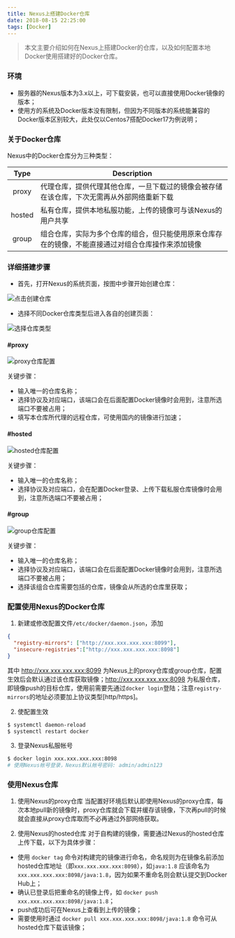 ```yaml
---
title: Nexus上搭建Docker仓库
date: 2018-08-15 22:25:00
tags: [Docker]
---
```

> 本文主要介绍如何在Nexus上搭建Docker的仓库，以及如何配置本地Docker使用搭建好的Docker仓库。

### 环境
- 服务器的Nexus版本为3.x以上，可下载安装，也可以直接使用Docker镜像的版本；
- 使用方的系统及Docker版本没有限制，但因为不同版本的系统能兼容的Docker版本区别较大，此处仅以Centos7搭配Docker17为例说明；

### 关于Docker仓库
Nexus中的Docker仓库分为三种类型：

| Type | Description |
| :--: | ---- |
| proxy | 代理仓库，提供代理其他仓库，一旦下载过的镜像会被存储在该仓库，下次无需再从外部网络重新下载 |
| hosted | 私有仓库，提供本地私服功能，上传的镜像可与该Nexus的用户共享 |
| group | 组合仓库，实际为多个仓库的组合，但只能使用原来仓库存在的镜像，不能直接通过对组合仓库操作来添加镜像 |

### 详细搭建步骤
- 首先，打开Nexus的系统页面，按图中步骤开始创建仓库：

![点击创建仓库](https://raw.githubusercontent.com/lev-gc/lev-gc.github.io/source/source/_posts/Docker/create-docker-repository-in-nexus/create_repositories.png)

- 选择不同Docker仓库类型后进入各自的创建页面：

![选择仓库类型](https://raw.githubusercontent.com/lev-gc/lev-gc.github.io/source/source/_posts/Docker/create-docker-repository-in-nexus/select_recipe.png)

#### #proxy

![proxy仓库配置](https://raw.githubusercontent.com/lev-gc/lev-gc.github.io/source/source/_posts/Docker/create-docker-repository-in-nexus/proxy_repository_configure.png)

关键步骤：
- 输入唯一的仓库名称；
- 选择协议及对应端口，该端口会在后面配置Docker镜像时会用到，注意所选端口不要被占用；
- 填写本仓库所代理的远程仓库，可使用国内的镜像进行加速；

#### #hosted

![hosted仓库配置](https://raw.githubusercontent.com/lev-gc/lev-gc.github.io/source/source/_posts/Docker/create-docker-repository-in-nexus/hosted_repository_configure.png)

关键步骤：
- 输入唯一的仓库名称；
- 选择协议及对应端口，会在配置Docker登录、上传下载私服仓库镜像时会用到，注意所选端口不要被占用；

#### #group

![group仓库配置](https://raw.githubusercontent.com/lev-gc/lev-gc.github.io/source/source/_posts/Docker/create-docker-repository-in-nexus/group_repository_configure.png)

关键步骤：
- 输入唯一的仓库名称；
- 选择协议及对应端口，该端口会在后面配置Docker镜像时会用到，注意所选端口不要被占用；
- 选择该组合仓库需要包括的仓库，镜像会从所选的仓库里获取；

### 配置使用Nexus的Docker仓库
1. 新建或修改配置文件`/etc/docker/daemon.json`，添加
```json
{
  "registry-mirrors": ["http://xxx.xxx.xxx.xxx:8099"],
  "insecure-registries":["http://xxx.xxx.xxx.xxx:8098"]
}
```
其中 http://xxx.xxx.xxx.xxx:8099 为Nexus上的proxy仓库或group仓库，配置生效后会默认通过该仓库获取镜像；http://xxx.xxx.xxx.xxx:8098 为私服仓库，即镜像push的目标仓库，使用前需要先通过`docker login`登陆；注意`registry-mirrors`的地址必须要加上协议类型[http/https]。

2. 使配置生效
```bash
$ systemctl daemon-reload
$ systemctl restart docker
```

3. 登录Nexus私服帐号
```bash
$ docker login xxx.xxx.xxx.xxx:8098
# 使用Nexus帐号登录，Nexus默认帐号密码: admin/admin123
```

### 使用Nexus仓库
1. 使用Nexus的proxy仓库
当配置好环境后默认即使用Nexus的proxy仓库，每次本地pull新的镜像时，proxy仓库就会下载并缓存该镜像，下次再pull的时候就会直接从proxy仓库取而不必再通过外部网络获取。

2. 使用Nexus的hosted仓库
对于自构建的镜像，需要通过Nexus的hosted仓库上传下载，以下为具体步骤：
- 使用 `docker tag` 命令对构建完的镜像进行命名，命名规则为在镜像名前添加hosted仓库地址（即`xxx.xxx.xxx.xxx:8098`），如`java:1.8` 应该命名为 `xxx.xxx.xxx.xxx:8098/java:1.8`，因为如果不重命名则会默认提交到Docker Hub上；
- 确认已登录后把重命名的镜像上传，如 `docker push xxx.xxx.xxx.xxx:8098/java:1.8`；
- push成功后可在Nexus上查看到上传的镜像；
- 需要使用时通过 `docker pull xxx.xxx.xxx.xxx:8098/java:1.8` 命令可从hosted仓库下载该镜像；
